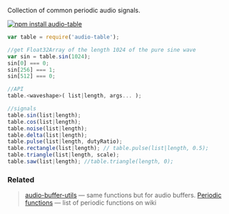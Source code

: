 Collection of common periodic audio signals.

[![npm install audio-table](https://nodei.co/npm/audio-table.png?mini=true)](https://npmjs.org/package/audio-table/)

```js
var table = require('audio-table');

//get Float32Array of the length 1024 of the pure sine wave
var sin = table.sin(1024);
sin[0] === 0;
sin[256] === 1;
sin[512] === 0;

//API
table.<waveshape>( list|length, args... );

//signals
table.sin(list|length);
table.cos(list|length);
table.noise(list|length);
table.delta(list|length);
table.pulse(list|length, dutyRatio);
table.rectangle(list|length); // table.pulse(list|length, 0.5);
table.triangle(list|length, scale);
table.saw(list|length); //table.triangle(length, 0);
```

### Related

> [audio-buffer-utils](https://npmjs.org/package/audio-buffer-utils) — same functions but for audio buffers.
> [Periodic functions](https://en.wikipedia.org/wiki/List_of_periodic_functions) — list of periodic functions on wiki